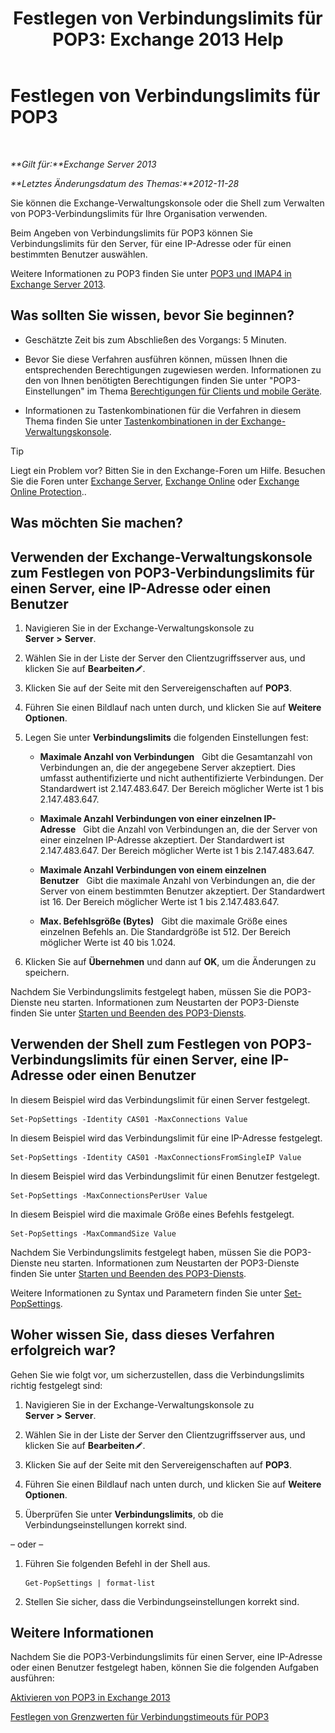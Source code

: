 ﻿---
title: 'Festlegen von Verbindungslimits für POP3: Exchange 2013 Help'
TOCTitle: Festlegen von Verbindungslimits für POP3
ms:assetid: 512d61c2-2a34-4813-92a9-875339d3388b
ms:mtpsurl: https://technet.microsoft.com/de-de/library/Aa997988(v=EXCHG.150)
ms:contentKeyID: 50554818
ms.date: 04/24/2018
mtps_version: v=EXCHG.150
ms.translationtype: HT
---

# Festlegen von Verbindungslimits für POP3

 

_**Gilt für:**Exchange Server 2013_

_**Letztes Änderungsdatum des Themas:**2012-11-28_

Sie können die Exchange-Verwaltungskonsole oder die Shell zum Verwalten von POP3-Verbindungslimits für Ihre Organisation verwenden.

Beim Angeben von Verbindungslimits für POP3 können Sie Verbindungslimits für den Server, für eine IP-Adresse oder für einen bestimmten Benutzer auswählen.

Weitere Informationen zu POP3 finden Sie unter [POP3 und IMAP4 in Exchange Server 2013](pop3-and-imap4-in-exchange-server-2013-exchange-2013-help.md).

## Was sollten Sie wissen, bevor Sie beginnen?

  - Geschätzte Zeit bis zum Abschließen des Vorgangs: 5 Minuten.

  - Bevor Sie diese Verfahren ausführen können, müssen Ihnen die entsprechenden Berechtigungen zugewiesen werden. Informationen zu den von Ihnen benötigten Berechtigungen finden Sie unter "POP3-Einstellungen" im Thema [Berechtigungen für Clients und mobile Geräte](clients-and-mobile-devices-permissions-exchange-2013-help.md).

  - Informationen zu Tastenkombinationen für die Verfahren in diesem Thema finden Sie unter [Tastenkombinationen in der Exchange-Verwaltungskonsole](keyboard-shortcuts-in-the-exchange-admin-center-exchange-online-protection-help.md).


> [!TIP]
> Liegt ein Problem vor? Bitten Sie in den Exchange-Foren um Hilfe. Besuchen Sie die Foren unter <A href="https://go.microsoft.com/fwlink/p/?linkid=60612">Exchange Server</A>, <A href="https://go.microsoft.com/fwlink/p/?linkid=267542">Exchange Online</A> oder <A href="https://go.microsoft.com/fwlink/p/?linkid=285351">Exchange Online Protection</A>..



## Was möchten Sie machen?

## Verwenden der Exchange-Verwaltungskonsole zum Festlegen von POP3-Verbindungslimits für einen Server, eine IP-Adresse oder einen Benutzer

1.  Navigieren Sie in der Exchange-Verwaltungskonsole zu **Server** **\>** **Server**.

2.  Wählen Sie in der Liste der Server den Clientzugriffsserver aus, und klicken Sie auf **Bearbeiten**![Bearbeitungssymbol](images/Bb124582.6f53ccb2-1f13-4c02-bea0-30690e6ea71d(EXCHG.150).gif "Bearbeitungssymbol").

3.  Klicken Sie auf der Seite mit den Servereigenschaften auf **POP3**.

4.  Führen Sie einen Bildlauf nach unten durch, und klicken Sie auf **Weitere Optionen**.

5.  Legen Sie unter **Verbindungslimits** die folgenden Einstellungen fest:
    
      - **Maximale Anzahl von Verbindungen**   Gibt die Gesamtanzahl von Verbindungen an, die der angegebene Server akzeptiert. Dies umfasst authentifizierte und nicht authentifizierte Verbindungen. Der Standardwert ist 2.147.483.647. Der Bereich möglicher Werte ist 1 bis 2.147.483.647.
    
      - **Maximale Anzahl Verbindungen von einer einzelnen IP-Adresse**   Gibt die Anzahl von Verbindungen an, die der Server von einer einzelnen IP-Adresse akzeptiert. Der Standardwert ist 2.147.483.647. Der Bereich möglicher Werte ist 1 bis 2.147.483.647.
    
      - **Maximale Anzahl Verbindungen von einem einzelnen Benutzer**   Gibt die maximale Anzahl von Verbindungen an, die der Server von einem bestimmten Benutzer akzeptiert. Der Standardwert ist 16. Der Bereich möglicher Werte ist 1 bis 2.147.483.647.
    
      - **Max. Befehlsgröße (Bytes)**   Gibt die maximale Größe eines einzelnen Befehls an. Die Standardgröße ist 512. Der Bereich möglicher Werte ist 40 bis 1.024.

6.  Klicken Sie auf **Übernehmen** und dann auf **OK**, um die Änderungen zu speichern.

Nachdem Sie Verbindungslimits festgelegt haben, müssen Sie die POP3-Dienste neu starten. Informationen zum Neustarten der POP3-Dienste finden Sie unter [Starten und Beenden des POP3-Diensts](start-and-stop-the-pop3-services-exchange-2013-help.md).

## Verwenden der Shell zum Festlegen von POP3-Verbindungslimits für einen Server, eine IP-Adresse oder einen Benutzer

In diesem Beispiel wird das Verbindungslimit für einen Server festgelegt.

    Set-PopSettings -Identity CAS01 -MaxConnections Value

In diesem Beispiel wird das Verbindungslimit für eine IP-Adresse festgelegt.

    Set-PopSettings -Identity CAS01 -MaxConnectionsFromSingleIP Value

In diesem Beispiel wird das Verbindungslimit für einen Benutzer festgelegt.

    Set-PopSettings -MaxConnectionsPerUser Value 

In diesem Beispiel wird die maximale Größe eines Befehls festgelegt.

    Set-PopSettings -MaxCommandSize Value

Nachdem Sie Verbindungslimits festgelegt haben, müssen Sie die POP3-Dienste neu starten. Informationen zum Neustarten der POP3-Dienste finden Sie unter [Starten und Beenden des POP3-Diensts](start-and-stop-the-pop3-services-exchange-2013-help.md).

Weitere Informationen zu Syntax und Parametern finden Sie unter [Set-PopSettings](https://technet.microsoft.com/de-de/library/aa997154\(v=exchg.150\)).

## Woher wissen Sie, dass dieses Verfahren erfolgreich war?

Gehen Sie wie folgt vor, um sicherzustellen, dass die Verbindungslimits richtig festgelegt sind:

1.  Navigieren Sie in der Exchange-Verwaltungskonsole zu **Server** **\>** **Server**.

2.  Wählen Sie in der Liste der Server den Clientzugriffsserver aus, und klicken Sie auf **Bearbeiten**![Bearbeitungssymbol](images/Bb124582.6f53ccb2-1f13-4c02-bea0-30690e6ea71d(EXCHG.150).gif "Bearbeitungssymbol").

3.  Klicken Sie auf der Seite mit den Servereigenschaften auf **POP3**.

4.  Führen Sie einen Bildlauf nach unten durch, und klicken Sie auf **Weitere Optionen**.

5.  Überprüfen Sie unter **Verbindungslimits**, ob die Verbindungseinstellungen korrekt sind.

– oder –

1.  Führen Sie folgenden Befehl in der Shell aus.
    
        Get-PopSettings | format-list

2.  Stellen Sie sicher, dass die Verbindungseinstellungen korrekt sind.

## Weitere Informationen

Nachdem Sie die POP3-Verbindungslimits für einen Server, eine IP-Adresse oder einen Benutzer festgelegt haben, können Sie die folgenden Aufgaben ausführen:

[Aktivieren von POP3 in Exchange 2013](enable-pop3-in-exchange-2013-exchange-2013-help.md)

[Festlegen von Grenzwerten für Verbindungstimeouts für POP3](set-connection-time-out-limits-for-pop3-exchange-2013-help.md)


